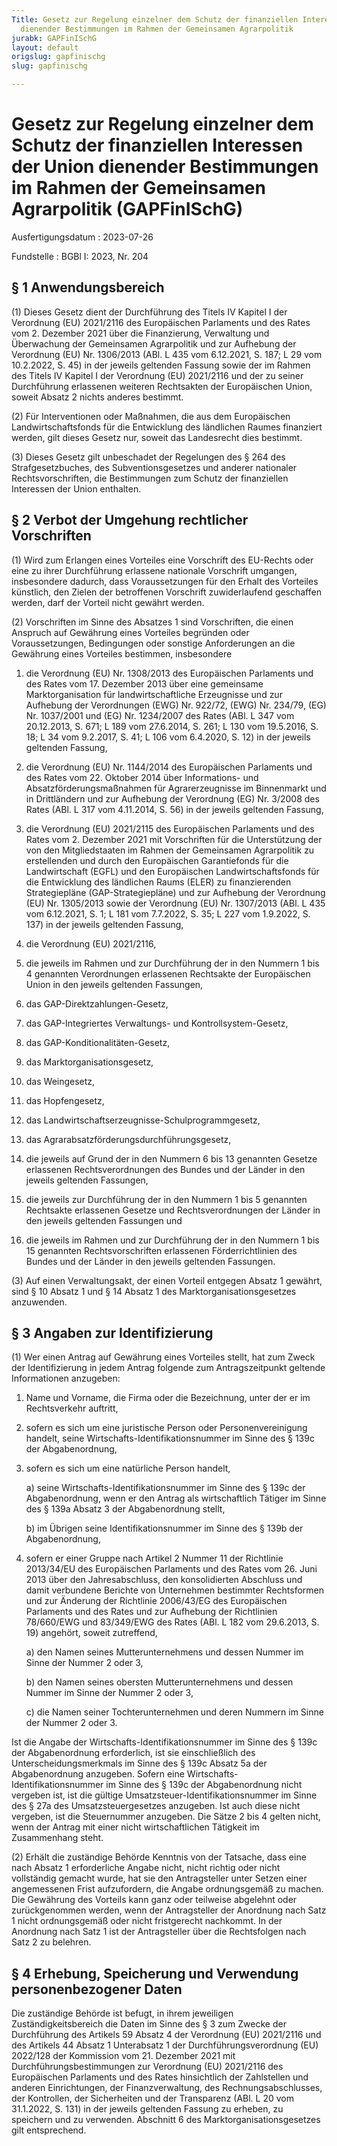 ```yaml
---
Title: Gesetz zur Regelung einzelner dem Schutz der finanziellen Interessen der Union
  dienender Bestimmungen im Rahmen der Gemeinsamen Agrarpolitik
jurabk: GAPFinISchG
layout: default
origslug: gapfinischg
slug: gapfinischg

---
```


# Gesetz zur Regelung einzelner dem Schutz der finanziellen Interessen der Union dienender Bestimmungen im Rahmen der Gemeinsamen Agrarpolitik (GAPFinISchG)

Ausfertigungsdatum
:   2023-07-26

Fundstelle
:   BGBl I: 2023, Nr. 204


## § 1 Anwendungsbereich

(1) Dieses Gesetz dient der Durchführung des Titels IV Kapitel I der
Verordnung (EU) 2021/2116 des Europäischen Parlaments und des Rates
vom 2. Dezember 2021 über die Finanzierung, Verwaltung und Überwachung
der Gemeinsamen Agrarpolitik und zur Aufhebung der Verordnung (EU) Nr.
1306/2013 (ABl. L 435 vom 6.12.2021, S. 187; L 29 vom 10.2.2022, S.
45) in der jeweils geltenden Fassung sowie der im Rahmen des Titels IV
Kapitel I der Verordnung (EU) 2021/2116 und der zu seiner Durchführung
erlassenen weiteren Rechtsakten der Europäischen Union, soweit Absatz
2 nichts anderes bestimmt.

(2) Für Interventionen oder Maßnahmen, die aus dem Europäischen
Landwirtschaftsfonds für die Entwicklung des ländlichen Raumes
finanziert werden, gilt dieses Gesetz nur, soweit das Landesrecht dies
bestimmt.

(3) Dieses Gesetz gilt unbeschadet der Regelungen des § 264 des
Strafgesetzbuches, des Subventionsgesetzes und anderer nationaler
Rechtsvorschriften, die Bestimmungen zum Schutz der finanziellen
Interessen der Union enthalten.


## § 2 Verbot der Umgehung rechtlicher Vorschriften

(1) Wird zum Erlangen eines Vorteiles eine Vorschrift des EU-Rechts
oder eine zu ihrer Durchführung erlassene nationale Vorschrift
umgangen, insbesondere dadurch, dass Voraussetzungen für den Erhalt
des Vorteiles künstlich, den Zielen der betroffenen Vorschrift
zuwiderlaufend geschaffen werden, darf der Vorteil nicht gewährt
werden.

(2) Vorschriften im Sinne des Absatzes 1 sind Vorschriften, die einen
Anspruch auf Gewährung eines Vorteiles begründen oder Voraussetzungen,
Bedingungen oder sonstige Anforderungen an die Gewährung eines
Vorteiles bestimmen, insbesondere

1.  die Verordnung (EU) Nr. 1308/2013 des Europäischen Parlaments und des
    Rates vom 17. Dezember 2013 über eine gemeinsame Marktorganisation für
    landwirtschaftliche Erzeugnisse und zur Aufhebung der Verordnungen
    (EWG) Nr. 922/72, (EWG) Nr. 234/79, (EG) Nr. 1037/2001 und (EG) Nr.
    1234/2007 des Rates (ABl. L 347 vom 20.12.2013, S. 671; L 189 vom
    27\.6.2014, S. 261; L 130 vom 19.5.2016, S. 18; L 34 vom 9.2.2017, S.
    41; L 106 vom 6.4.2020, S. 12) in der jeweils geltenden Fassung,


2.  die Verordnung (EU) Nr. 1144/2014 des Europäischen Parlaments und des
    Rates vom 22. Oktober 2014 über Informations- und
    Absatzförderungsmaßnahmen für Agrarerzeugnisse im Binnenmarkt und in
    Drittländern und zur Aufhebung der Verordnung (EG) Nr. 3/2008 des
    Rates (ABl. L 317 vom 4.11.2014, S. 56) in der jeweils geltenden
    Fassung,


3.  die Verordnung (EU) 2021/2115 des Europäischen Parlaments und des
    Rates vom 2. Dezember 2021 mit Vorschriften für die Unterstützung der
    von den Mitgliedstaaten im Rahmen der Gemeinsamen Agrarpolitik zu
    erstellenden und durch den Europäischen Garantiefonds für die
    Landwirtschaft (EGFL) und den Europäischen Landwirtschaftsfonds für
    die Entwicklung des ländlichen Raums (ELER) zu finanzierenden
    Strategiepläne (GAP-Strategiepläne) und zur Aufhebung der Verordnung
    (EU) Nr. 1305/2013 sowie der Verordnung (EU) Nr. 1307/2013 (ABl. L 435
    vom 6.12.2021, S. 1; L 181 vom 7.7.2022, S. 35; L 227 vom 1.9.2022, S.
    137) in der jeweils geltenden Fassung,


4.  die Verordnung (EU) 2021/2116,


5.  die jeweils im Rahmen und zur Durchführung der in den Nummern 1 bis 4
    genannten Verordnungen erlassenen Rechtsakte der Europäischen Union in
    den jeweils geltenden Fassungen,


6.  das GAP-Direktzahlungen-Gesetz,


7.  das GAP-Integriertes Verwaltungs- und Kontrollsystem-Gesetz,


8.  das GAP-Konditionalitäten-Gesetz,


9.  das Marktorganisationsgesetz,


10. das Weingesetz,


11. das Hopfengesetz,


12. das Landwirtschaftserzeugnisse-Schulprogrammgesetz,


13. das Agrarabsatzförderungsdurchführungsgesetz,


14. die jeweils auf Grund der in den Nummern 6 bis 13 genannten Gesetze
    erlassenen Rechtsverordnungen des Bundes und der Länder in den jeweils
    geltenden Fassungen,


15. die jeweils zur Durchführung der in den Nummern 1 bis 5 genannten
    Rechtsakte erlassenen Gesetze und Rechtsverordnungen der Länder in den
    jeweils geltenden Fassungen und


16. die jeweils im Rahmen und zur Durchführung der in den Nummern 1 bis 15
    genannten Rechtsvorschriften erlassenen Förderrichtlinien des Bundes
    und der Länder in den jeweils geltenden Fassungen.




(3) Auf einen Verwaltungsakt, der einen Vorteil entgegen Absatz 1
gewährt, sind § 10 Absatz 1 und § 14 Absatz 1 des
Marktorganisationsgesetzes anzuwenden.


## § 3 Angaben zur Identifizierung

(1) Wer einen Antrag auf Gewährung eines Vorteiles stellt, hat zum
Zweck der Identifizierung in jedem Antrag folgende zum
Antragszeitpunkt geltende Informationen anzugeben:

1.  Name und Vorname, die Firma oder die Bezeichnung, unter der er im
    Rechtsverkehr auftritt,


2.  sofern es sich um eine juristische Person oder Personenvereinigung
    handelt, seine Wirtschafts-Identifikationsnummer im Sinne des § 139c
    der Abgabenordnung,


3.  sofern es sich um eine natürliche Person handelt,

    a)  seine Wirtschafts-Identifikationsnummer im Sinne des § 139c der
        Abgabenordnung, wenn er den Antrag als wirtschaftlich Tätiger im Sinne
        des § 139a Absatz 3 der Abgabenordnung stellt,


    b)  im Übrigen seine Identifikationsnummer im Sinne des § 139b der
        Abgabenordnung,





4.  sofern er einer Gruppe nach Artikel 2 Nummer 11 der Richtlinie
    2013/34/EU des Europäischen Parlaments und des Rates vom 26. Juni 2013
    über den Jahresabschluss, den konsolidierten Abschluss und damit
    verbundene Berichte von Unternehmen bestimmter Rechtsformen und zur
    Änderung der Richtlinie 2006/43/EG des Europäischen Parlaments und des
    Rates und zur Aufhebung der Richtlinien 78/660/EWG und 83/349/EWG des
    Rates (ABl. L 182 vom 29.6.2013, S. 19) angehört, soweit zutreffend,

    a)  den Namen seines Mutterunternehmens und dessen Nummer im Sinne der
        Nummer 2 oder 3,


    b)  den Namen seines obersten Mutterunternehmens und dessen Nummer im
        Sinne der Nummer 2 oder 3,


    c)  die Namen seiner Tochterunternehmen und deren Nummern im Sinne der
        Nummer 2 oder 3.






Ist die Angabe der Wirtschafts-Identifikationsnummer im Sinne des §
139c der Abgabenordnung erforderlich, ist sie einschließlich des
Unterscheidungsmerkmals im Sinne des § 139c Absatz 5a der
Abgabenordnung anzugeben. Sofern eine Wirtschafts-
Identifikationsnummer im Sinne des § 139c der Abgabenordnung nicht
vergeben ist, ist die gültige Umsatzsteuer-Identifikationsnummer im
Sinne des § 27a des Umsatzsteuergesetzes anzugeben. Ist auch diese
nicht vergeben, ist die Steuernummer anzugeben. Die Sätze 2 bis 4
gelten nicht, wenn der Antrag mit einer nicht wirtschaftlichen
Tätigkeit im Zusammenhang steht.

(2) Erhält die zuständige Behörde Kenntnis von der Tatsache, dass eine
nach Absatz 1 erforderliche Angabe nicht, nicht richtig oder nicht
vollständig gemacht wurde, hat sie den Antragsteller unter Setzen
einer angemessenen Frist aufzufordern, die Angabe ordnungsgemäß zu
machen. Die Gewährung des Vorteils kann ganz oder teilweise abgelehnt
oder zurückgenommen werden, wenn der Antragsteller der Anordnung nach
Satz 1 nicht ordnungsgemäß oder nicht fristgerecht nachkommt. In der
Anordnung nach Satz 1 ist der Antragsteller über die Rechtsfolgen nach
Satz 2 zu belehren.


## § 4 Erhebung, Speicherung und Verwendung personenbezogener Daten

Die zuständige Behörde ist befugt, in ihrem jeweiligen
Zuständigkeitsbereich die Daten im Sinne des § 3 zum Zwecke der
Durchführung des Artikels 59 Absatz 4 der Verordnung (EU) 2021/2116
und des Artikels 44 Absatz 1 Unterabsatz 1 der Durchführungsverordnung
(EU) 2022/128 der Kommission vom 21. Dezember 2021 mit
Durchführungsbestimmungen zur Verordnung (EU) 2021/2116 des
Europäischen Parlaments und des Rates hinsichtlich der Zahlstellen und
anderen Einrichtungen, der Finanzverwaltung, des Rechnungsabschlusses,
der Kontrollen, der Sicherheiten und der Transparenz (ABl. L 20 vom
31\.1.2022, S. 131) in der jeweils geltenden Fassung zu erheben, zu
speichern und zu verwenden. Abschnitt 6 des Marktorganisationsgesetzes
gilt entsprechend.

